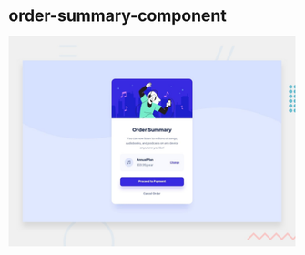 # order-summary-component

![Design preview for the Order summary card coding challenge](./design/desktop-preview.jpg)
